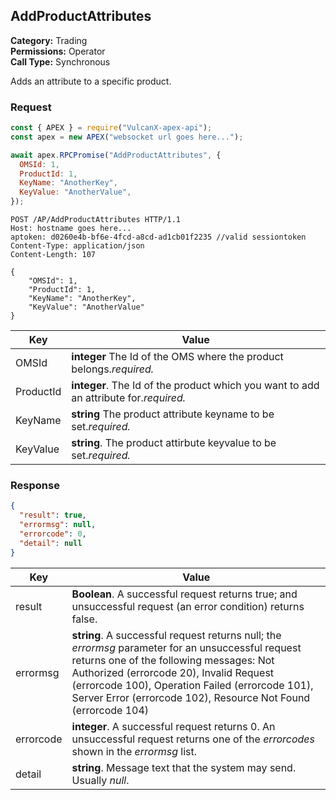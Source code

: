 ## AddProductAttributes

**Category:** Trading<br />
**Permissions:** Operator<br />
**Call Type:** Synchronous

Adds an attribute to a specific product.

### Request

```javascript
const { APEX } = require("VulcanX-apex-api");
const apex = new APEX("websocket url goes here...");

await apex.RPCPromise("AddProductAttributes", {
  OMSId: 1,
  ProductId: 1,
  KeyName: "AnotherKey",
  KeyValue: "AnotherValue",
});
```

```http
POST /AP/AddProductAttributes HTTP/1.1
Host: hostname goes here...
aptoken: d0260e4b-bf6e-4fcd-a8cd-ad1cb01f2235 //valid sessiontoken
Content-Type: application/json
Content-Length: 107

{
    "OMSId": 1,
    "ProductId": 1,
    "KeyName": "AnotherKey",
    "KeyValue": "AnotherValue"
}
```

| Key       | Value                                                                                 |
| --------- | ------------------------------------------------------------------------------------- |
| OMSId     | **integer** The Id of the OMS where the product belongs._required._                   |
| ProductId | **integer**. The Id of the product which you want to add an attribute for._required._ |
| KeyName   | **string** The product attribute keyname to be set._required._                        |
| KeyValue  | **string**. The product attirbute keyvalue to be set._required._                      |

### Response

```json
{
  "result": true,
  "errormsg": null,
  "errorcode": 0,
  "detail": null
}
```

| Key       | Value                                                                                                                                                                                                                                                                                                         |
| --------- | ------------------------------------------------------------------------------------------------------------------------------------------------------------------------------------------------------------------------------------------------------------------------------------------------------------- |
| result    | **Boolean**. A successful request returns true; and unsuccessful request (an error condition) returns false.                                                                                                                                                                                                  |
| errormsg  | **string**. A successful request returns null; the _errormsg_ parameter for an unsuccessful request returns one of the following messages: Not Authorized (errorcode 20), Invalid Request (errorcode 100), Operation Failed (errorcode 101), Server Error (errorcode 102), Resource Not Found (errorcode 104) |
| errorcode | **integer**. A successful request returns 0. An unsuccessful request returns one of the _errorcodes_ shown in the _errormsg_ list.                                                                                                                                                                            |
| detail    | **string**. Message text that the system may send. Usually _null_.                                                                                                                                                                                                                                            |
